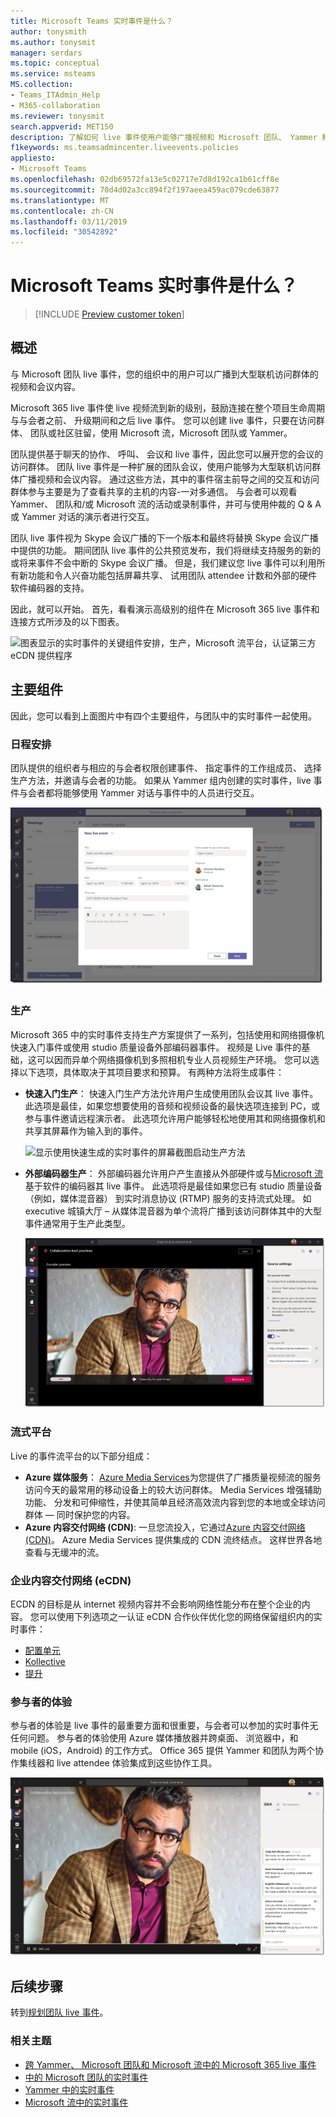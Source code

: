 ```yaml
---
title: Microsoft Teams 实时事件是什么？
author: tonysmith
ms.author: tonysmit
manager: serdars
ms.topic: conceptual
ms.service: msteams
MS.collection:
- Teams_ITAdmin_Help
- M365-collaboration
ms.reviewer: tonysmit
search.appverid: MET150
description: 了解如何 live 事件使用户能够广播视频和 Microsoft 团队、 Yammer 和 Microsoft 流中的大型联机访问群体的内容。
f1keywords: ms.teamsadmincenter.liveevents.policies
appliesto:
- Microsoft Teams
ms.openlocfilehash: 02db69572fa13e5c02717e7d8d192ca1b61cff8e
ms.sourcegitcommit: 70d4d02a3cc894f2f197aeea459ac079cde63877
ms.translationtype: MT
ms.contentlocale: zh-CN
ms.lasthandoff: 03/11/2019
ms.locfileid: "30542892"
---
```

# <a name="what-are-microsoft-teams-live-events"></a>Microsoft Teams 实时事件是什么？
> [!INCLUDE [Preview customer token](../includes/preview-feature.md)]

## <a name="overview"></a>概述

与 Microsoft 团队 live 事件，您的组织中的用户可以广播到大型联机访问群体的视频和会议内容。 

Microsoft 365 live 事件使 live 视频流到新的级别，鼓励连接在整个项目生命周期与与会者之前、 升级期间和之后 live 事件。 您可以创建 live 事件，只要在访问群体、 团队或社区驻留，使用 Microsoft 流，Microsoft 团队或 Yammer。  

团队提供基于聊天的协作、 呼叫、 会议和 live 事件，因此您可以展开您的会议的访问群体。 团队 live 事件是一种扩展的团队会议，使用户能够为大型联机访问群体广播视频和会议内容。 通过这些方法，其中的事件宿主前导之间的交互和访问群体参与主要是为了查看共享的主机的内容-一对多通信。 与会者可以观看 Yammer、 团队和/或 Microsoft 流的活动或录制事件，并可与使用仲裁的 Q & A 或 Yammer 对话的演示者进行交互。 

团队 live 事件视为 Skype 会议广播的下一个版本和最终将替换 Skype 会议广播中提供的功能。 期间团队 live 事件的公共预览发布，我们将继续支持服务的新的或将来事件不会中断的 Skype 会议广播。 但是，我们建议您 live 事件可以利用所有新功能和令人兴奋功能包括屏幕共享、 试用团队 attendee 计数和外部的硬件软件编码器的支持。 

因此，就可以开始。 首先，看看演示高级别的组件在 Microsoft 365 live 事件和连接方式所涉及的以下图表。 

![图表显示的实时事件的关键组件安排，生产，Microsoft 流平台，认证第三方 eCDN 提供程序](../media/teams-live-events.png  "图表显示的实时事件的关键组件安排，生产，Microsoft 流平台，认证第三方 eCDN 提供程序")

## <a name="key-components"></a>主要组件
因此，您可以看到上面图片中有四个主要组件，与团队中的实时事件一起使用。

### <a name="scheduling"></a>日程安排
团队提供的组织者与相应的与会者权限创建事件、 指定事件的工作组成员、 选择生产方法，并邀请与会者的功能。 如果从 Yammer 组内创建的实时事件，live 事件与会者都将能够使用 Yammer 对话与事件中的人员进行交互。 

![屏幕截图显示新建 live 事件的屏幕，确定创建和安排的新的实时事件](../media/teams-live-events-schedule.png "屏幕截图显示新建 live 事件的屏幕，确定创建和安排的新的实时事件")

### <a name="production"></a>生产
Microsoft 365 中的实时事件支持生产方案提供了一系列，包括使用和网络摄像机快速入门事件或使用 studio 质量设备外部编码器事件。 视频是 Live 事件的基础，这可以因而异单个网络摄像机到多照相机专业人员视频生产环境。 您可以选择以下选项，具体取决于其项目要求和预算。 有两种方法将生成事件：

- **快速入门生产**： 快速入门生产方法允许用户生成使用团队会议其 live 事件。 此选项是最佳，如果您想要使用的音频和视频设备的最快选项连接到 PC，或参与事件邀请远程演示者。 此选项允许用户能够轻松地使用其和网络摄像机和共享其屏幕作为输入到的事件。 

    ![显示使用快速生成的实时事件的屏幕截图启动生产方法](../media/teams-live-events-quick-start.png "屏幕截图显示的由使用快速的实时事件启动生产方法")

- **外部编码器生产**： 外部编码器允许用户产生直接从外部硬件或与[Microsoft 流](https://stream.microsoft.com)基于软件的编码器其 live 事件。 此选项将是最佳如果您已有 studio 质量设备 （例如，媒体混音器） 到实时消息协议 (RTMP) 服务的支持流式处理。 如 executive 城镇大厅 – 从媒体混音器为单个流将广播到该访问群体其中的大型事件通常用于生产此类型。 

    ![显示使用外部编码器生产方法生成的实时事件的屏幕截图](../media/teams-live-events-external-encoder.png "屏幕截图显示的使用外部编码器生产方法生成的实时事件")

### <a name="streaming-platform"></a>流式平台
Live 的事件流平台的以下部分组成：

- **Azure 媒体服务**： [Azure Media Services](https://docs.microsoft.com/azure/media-services/previous/)为您提供了广播质量视频流的服务访问今天的最常用的移动设备上的较大访问群体。 Media Services 增强辅助功能、 分发和可伸缩性，并使其简单且经济高效流内容到您的本地或全球访问群体 — 同时保护您的内容。
- **Azure 内容交付网络 (CDN)**: 一旦您流投入，它通过[Azure 内容交付网络 (CDN)](https://docs.microsoft.com/azure/cdn/)。 Azure Media Services 提供集成的 CDN 流终结点。 这样世界各地查看与无缓冲的流。

### <a name="enterprise-content-delivery-network-ecdn"></a>企业内容交付网络 (eCDN)
ECDN 的目标是从 internet 视频内容并不会影响网络性能分布在整个企业的内容。 您可以使用下列选项之一认证 eCDN 合作伙伴优化您的网络保留组织内的实时事件：
- [配置单元](https://www.hivestreaming.com/partners/integration-partners/microsoft/)
- [Kollective](http://www.kollective.com)
- [提升](http://www.ramp.com)

### <a name="attendee-experience"></a>参与者的体验 
参与者的体验是 live 事件的最重要方面和很重要，与会者可以参加的实时事件无任何问题。 参与者的体验使用 Azure 媒体播放器并跨桌面、 浏览器中，和 mobile (iOS，Android) 的工作方式。 Office 365 提供 Yammer 和团队为两个协作集线器和 live attendee 体验集成到这些协作工具。 

![屏幕截图显示 live 事件 attendee 体验](../media/teams-live-events-attendee.png "屏幕截图显示 live 事件 attendee 体验")

## <a name="next-steps"></a>后续步骤
转到[规划团队 live 事件](plan-for-teams-live-events.md)。

### <a name="related-topics"></a>相关主题
- [跨 Yammer、 Microsoft 团队和 Microsoft 流中的 Microsoft 365 live 事件](https://docs.microsoft.com/stream/live-event-m365)
- [中的 Microsoft 团队的实时事件](https://support.office.com/article/microsoft-teams-live-event-overview-d077fec2-a058-483e-9ab5-1494afda578a)
- [Yammer 中的实时事件](https://support.office.com/article/live-events-in-yammer-4ece0ee2-c268-4636-bf2a-16e454befe57)
- [Microsoft 流中的实时事件](https://docs.microsoft.com/stream/live-event-overview)

 
